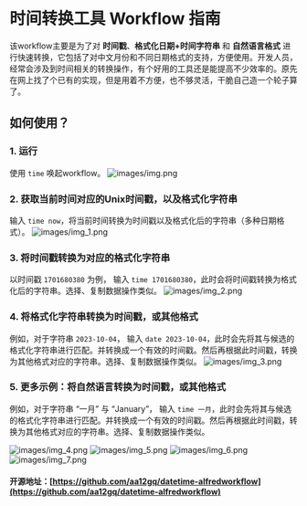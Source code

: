 # 时间转换工具 Workflow 指南

该workflow主要是为了对 **时间戳**、**格式化日期+时间字符串** 和 **自然语言格式** 进行快速转换，它包括了对中文月份和不同日期格式的支持，方便使用。开发人员，经常会涉及到时间相关的转换操作，有个好用的工具还是能提高不少效率的。原先在网上找了个已有的实现，但是用着不方便，也不够灵活，干脆自己造一个轮子算了。

## 如何使用？

### 1. 运行
使用 `time` 唤起workflow。
![images/img.png](images/img.png)

### 2. 获取当前时间对应的Unix时间戳，以及格式化字符串
输入 `time now`，将当前时间转换为时间戳以及格式化后的字符串（多种日期格式）。
![images/img_1.png](images/img_1.png)

### 3. 将时间戳转换为对应的格式化字符串
以时间戳 `1701680380` 为例，
输入 `time 1701680380`，此时会将时间戳转换为格式化后的字符串。选择、复制数据操作类似。
![images/img_2.png](images/img_2.png)

### 4. 将格式化字符串转换为时间戳，或其他格式
例如，对于字符串 `2023-10-04`，
输入 `date 2023-10-04`，此时会先将其与候选的格式化字符串进行匹配。并转换成一个有效的时间戳。然后再根据此时间戳，转换为其他格式对应的字符串。选择、复制数据操作类似。
![images/img_3.png](images/img_3.png)

### 5. 更多示例：将自然语言转换为时间戳，或其他格式
例如，对于字符串 “一月” 与 “January”，
输入 `time 一月`，此时会先将其与候选的格式化字符串进行匹配。并转换成一个有效的时间戳。然后再根据此时间戳，转换为其他格式对应的字符串。选择、复制数据操作类似。

![images/img_4.png](images/img_4.png)
![images/img_5.png](images/img_5.png)
![images/img_6.png](images/img_6.png)
![images/img_7.png](images/img_7.png)

#### 开源地址：[https://github.com/aa12gq/datetime-alfredworkflow](https://github.com/aa12gq/datetime-alfredworkflow)